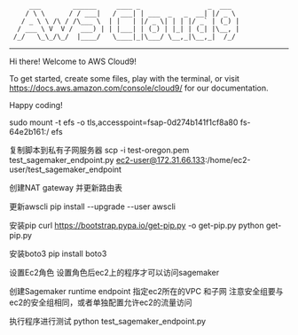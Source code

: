          ___        ______     ____ _                 _  ___  
        / \ \      / / ___|   / ___| | ___  _   _  __| |/ _ \ 
       / _ \ \ /\ / /\___ \  | |   | |/ _ \| | | |/ _` | (_) |
      / ___ \ V  V /  ___) | | |___| | (_) | |_| | (_| |\__, |
     /_/   \_\_/\_/  |____/   \____|_|\___/ \__,_|\__,_|  /_/ 
 ----------------------------------------------------------------- 


Hi there! Welcome to AWS Cloud9!

To get started, create some files, play with the terminal,
or visit https://docs.aws.amazon.com/console/cloud9/ for our documentation.

Happy coding!


sudo mount -t efs -o tls,accesspoint=fsap-0d274b141f1cf8a80 fs-64e2b161:/ efs


复制脚本到私有子网服务器
scp -i test-oregon.pem test_sagemaker_endpoint.py ec2-user@172.31.66.133:/home/ec2-user/test_sagemaker_endpoint

创建NAT gateway 并更新路由表

更新awscli
pip install --upgrade --user awscli

安装pip
curl https://bootstrap.pypa.io/get-pip.py -o get-pip.py
python get-pip.py

安装boto3
pip install boto3

设置Ec2角色
设置角色后ec2上的程序才可以访问sagemaker 

创建Sagemaker runtime endpoint 
指定ec2所在的VPC 和子网
注意安全组要与ec2的安全组相同，或者单独配置允许ec2的流量访问


执行程序进行测试
python test_sagemaker_endpoint.py

